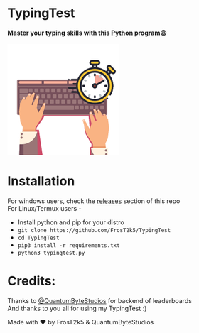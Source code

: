 # TypingTest
<b>Master your typing skills with this <a href="https://www.python.org/">Python</a> program😉</b>
<br><br><img src="Images/icon.png" width="250px">

# Installation
For windows users, check the <a href="https://github.com/FrosT2k5/TypingTest/releases">releases</a> section of this repo<br>
For Linux/Termux users -
- Install python and pip for your distro
- ```git clone https://github.com/FrosT2k5/TypingTest```
- ```cd TypingTest```
- ```pip3 install -r requirements.txt```
- ```python3 typingtest.py```

# Credits:
Thanks to <a href="https://github.com/QuantumByteStudios">@QuantumByteStudios</a> for backend of leaderboards<br>
And thanks to you all for using my TypingTest :)<br>

Made with ♥️ by FrosT2k5 & QuantumByteStudios

